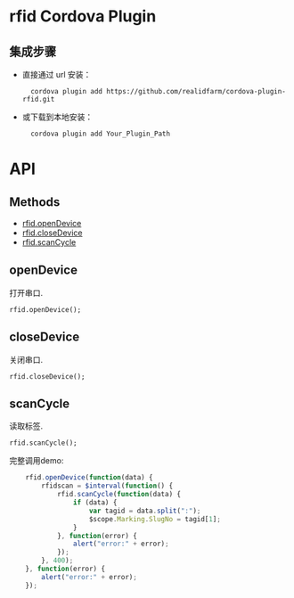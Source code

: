 # rfid Cordova Plugin

## 集成步骤

- 直接通过 url 安装：

        cordova plugin add https://github.com/realidfarm/cordova-plugin-rfid.git

- 或下载到本地安装：

        cordova plugin add Your_Plugin_Path

# API

## Methods

- [rfid.openDevice](#openDevice)
- [rfid.closeDevice](#closeDevice)
- [rfid.scanCycle](#scanCycle)

## openDevice

打开串口.

    rfid.openDevice();

## closeDevice

关闭串口.

    rfid.closeDevice();

## scanCycle

读取标签.

    rfid.scanCycle();


完整调用demo:
```js
    rfid.openDevice(function(data) {
        rfidscan = $interval(function() {
            rfid.scanCycle(function(data) {
                if (data) {
                    var tagid = data.split(":");
                    $scope.Marking.SlugNo = tagid[1];
                }
            }, function(error) {
                alert("error:" + error);
            });
        }, 400);
    }, function(error) {
        alert("error:" + error);
    });
```